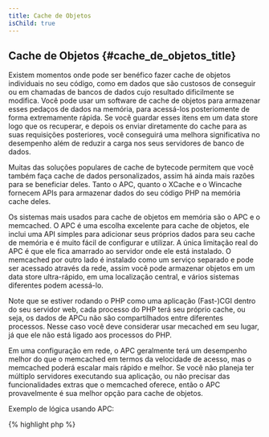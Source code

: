 ```yaml
---
title: Cache de Objetos
isChild: true
---
```


## Cache de Objetos {#cache_de_objetos_title}

Existem momentos onde pode ser benéfico fazer cache de objetos individuais no seu código, como em dados que são
custosos de conseguir ou em chamadas de bancos de dados cujo resultado dificilmente se modifica. Você pode usar um
software de cache de objetos para armazenar esses pedaços de dados na memória, para acessá-los posteriomente de forma
extremamente rápida. Se você guardar esses itens em um data store logo que os recuperar, e depois os enviar
diretamente do cache para as suas requisições posteriores, você conseguirá uma melhora significativa no desempenho
além de reduzir a carga nos seus servidores de banco de dados.

Muitas das soluções populares de cache de bytecode permitem que você também faça cache de dados personalizados, assim
há ainda mais razões para se beneficiar deles. Tanto o APC, quanto o XCache e o Wincache fornecem APIs para armazenar
dados do seu código PHP na memória cache deles.

Os sistemas mais usados para cache de objetos em memória são o APC e o memcached. O APC é uma escolha excelente para
cache de objetos, ele inclui uma API simples para adicionar seus próprios dados para seu cache de memória e é muito
fácil de configurar e utilizar. A única limitação real do APC é que ele fica amarrado ao servidor onde ele está
instalado. O memcached por outro lado é instalado como um serviço separado e pode ser acessado através da rede, assim
você pode armazenar objetos em um data store ultra-rápido, em uma localização central, e vários sistemas diferentes
podem acessá-lo.

Note que se estiver rodando o PHP como uma aplicação (Fast-)CGI dentro do seu servidor web, cada processo do PHP terá
seu próprio cache, ou seja, os dados de APCu não são compartilhados entre diferentes processos. Nesse caso você deve
considerar usar mecached em seu lugar, já que ele não está ligado aos processos do PHP.

Em uma configuração em rede, o APC geralmente terá um desempenho melhor do que o memcached em termos da velocidade de
acesso, mas o memcached poderá escalar mais rápido e melhor. Se você não planeja ter múltiplo servidores executando
sua aplicação, ou não precisar das funcionalidades extras que o memcached oferece, então o APC provavelmente é sua
melhor opção para cache de objetos.

Exemplo de lógica usando APC:

{% highlight php %}
<?php
// verifica se existe um dado salvo como 'expensive_data' no cache
$data = apc_fetch('expensive_data');
if (!$data)
{
    // dado não está no cache, faça a chamada custosa e guarde-a para usar depois
    $data = get_expensive_data();
    apc_store('expensive_data', $data);
}

print_r($data);
{% endhighlight %}

Note que, antes do PHP 5.5, APC possui tanto um cache de objetos quanto um cache de bytecode. APCu é um projeto que tem
como objetivo trazer o cache de objetos do APC para o PHP 5.5, já que o PHP agora possui um cache bytecode nativo
(OPcache).

Aprenda mais sobre sistemas populares de cache de objetos:

* [APCu](https://github.com/krakjoe/apcu)
* [Funções APC](http://php.net/manual/en/ref.apc.php)
* [Memcached](http://memcached.org/)
* [Redis](http://redis.io/)
* [XCache APIs](http://xcache.lighttpd.net/wiki/XcacheApi)
* [Funções do WinCache](http://www.php.net/manual/en/ref.wincache.php)
